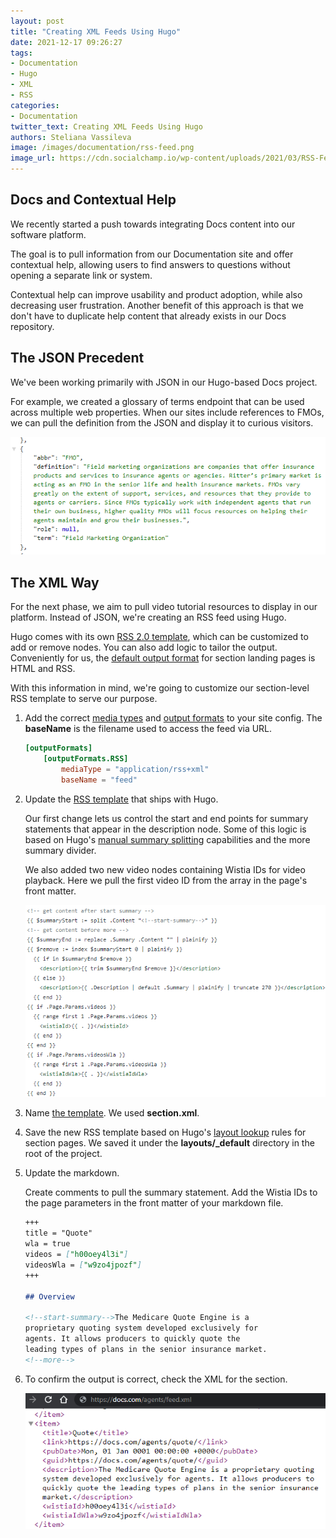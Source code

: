 ```yaml
---
layout: post
title: "Creating XML Feeds Using Hugo"
date: 2021-12-17 09:26:27
tags:
- Documentation
- Hugo
- XML
- RSS
categories:
- Documentation
twitter_text: Creating XML Feeds Using Hugo
authors: Steliana Vassileva
image: /images/documentation/rss-feed.png
image_url: https://cdn.socialchamp.io/wp-content/uploads/2021/03/RSS-Feed-1.png
---
```


## Docs and Contextual Help

We recently started a push towards integrating Docs content into our software platform.

The goal is to pull information from our Documentation site and offer contextual help, allowing users to find answers to questions without opening a separate link or system.

Contextual help can improve usability and product adoption, while also decreasing user frustration. Another benefit of this approach is that we don't have to duplicate help content that already exists in our Docs repository.

## The JSON Precedent

We've been working primarily with JSON in our Hugo-based Docs project.

For example, we created a glossary of terms endpoint that can be used across multiple web properties. When our sites include references to FMOs, we can pull the definition from the JSON and display it to curious visitors.

![Glossary of Terms JSON](/images/documentation/hugo-glossary-json-endpoint.png)

## The XML Way

For the next phase, we aim to pull video tutorial resources to display in our platform. Instead of JSON, we're creating an RSS feed using Hugo.

Hugo comes with its own [RSS 2.0 template](https://gohugo.io/templates/rss/), which can be customized to add or remove nodes. You can also add logic to tailor the output. Conveniently for us, the [default output format](https://gohugo.io/templates/output-formats/#default-output-formats) for section landing pages is HTML and RSS.

With this information in mind, we're going to customize our section-level RSS template to serve our purpose.

1. Add the correct [media types](https://gohugo.io/templates/output-formats/#media-types) and [output formats](https://gohugo.io/templates/output-formats/#output-formats-for-pages) to your site config. The **baseName** is the filename used to access the feed via URL.

    ```toml
    [outputFormats]
        [outputFormats.RSS]
            mediaType = "application/rss+xml"
            baseName = "feed"
    ```

2. Update the [RSS template](https://gohugo.io/templates/rss/#the-embedded-rssxml) that ships with Hugo.

    Our first change lets us control the start and end points for summary statements that appear in the description node. Some of this logic is based on Hugo's [manual summary splitting](https://gohugo.io/content-management/summaries/#manual-summary-splitting) capabilities and the more summary divider.
    
    We also added two new video nodes containing Wistia IDs for video playback. Here we pull the first video ID from the array in the page's front matter.

    ![Hugo Section XML RSS Template Changes](/images/documentation/hugo-section-xml-rss-template-changes.png)

3. Name [the template](https://gohugo.io/templates/output-formats/#templates-for-your-output-formats). We used **section.xml**.

4. Save the new RSS template based on Hugo's [layout lookup](https://gohugo.io/templates/lookup-order/#examples-layout-lookup-for-section-pages) rules for section pages. We saved it under the **layouts/_default** directory in the root of the project.

5. Update the markdown.

    Create comments to pull the summary statement. Add the Wistia IDs to the page parameters in the front matter of your markdown file.

    ```markdown
    +++
    title = "Quote"
    wla = true
    videos = ["h00oey4l3i"]
    videosWla = ["w9zo4jpozf"]
    +++

    ## Overview

    <!--start-summary-->The Medicare Quote Engine is a 
    proprietary quoting system developed exclusively for
    agents. It allows producers to quickly quote the 
    leading types of plans in the senior insurance market.
    <!--more-->
    ```

6. To confirm the output is correct, check the XML for the section.

    ![Hugo Section XML Output](/images/documentation/hugo-section-xml-output.png)